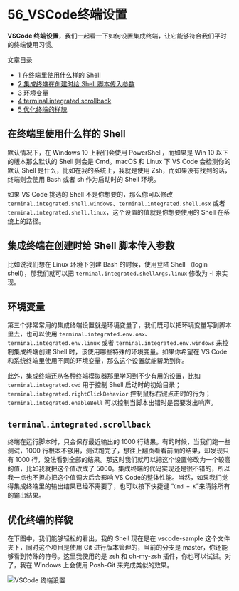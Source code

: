 # 56_VSCode终端设置

**VSCode 终端设置**，我们一起看一下如何设置集成终端，让它能够符合我们平时的终端使用习惯。

文章目录

- [1 在终端里使用什么样的 Shell](https://geek-docs.com/vscode/vscode-tutorials/vscode-terminal-settings.html#_Shell)
- [2 集成终端在创建时给 Shell 脚本传入参数](https://geek-docs.com/vscode/vscode-tutorials/vscode-terminal-settings.html#_Shell-2)
- [3 环境变量](https://geek-docs.com/vscode/vscode-tutorials/vscode-terminal-settings.html#i)
- [4 terminal.integrated.scrollback](https://geek-docs.com/vscode/vscode-tutorials/vscode-terminal-settings.html#terminalintegratedscrollback)
- [5 优化终端的样貌](https://geek-docs.com/vscode/vscode-tutorials/vscode-terminal-settings.html#i-2)

## 在终端里使用什么样的 Shell

默认情况下，在 Windows 10 上我们会使用 PowerShell，而如果是 Win 10 以下的版本那么默认的 Shell 则会是 Cmd。macOS 和 Linux 下 VS Code 会检测你的默认 Shell 是什么，比如在我的系统上，我就是使用 Zsh，而如果没有找到的话，终端则会使用 Bash 或者 sh 作为启动时的 Shell 环境。

如果 VS Code 挑选的 Shell 不是你想要的，那么你可以修改 `terminal.integrated.shell.windows`、`terminal.integrated.shell.osx` 或者 `terminal.integrated.shell.linux`，这个设置的值就是你想要使用的 Shell 在系统上的路径。

## 集成终端在创建时给 Shell 脚本传入参数

比如说我们想在 Linux 环境下创建 Bash 的时候，使用登陆 Shell （login shell），那我们就可以把 `terminal.integrated.shellArgs.linux` 修改为 -l 来实现。

## 环境变量

第三个非常常用的集成终端设置就是环境变量了，我们既可以把环境变量写到脚本里去，也可以使用 `terminal.integrated.env.osx`、`terminal.integrated.env.linux` 或者 `terminal.integrated.env.windows` 来控制集成终端创建 Shell 时，该使用哪些特殊的环境变量。如果你希望在 VS Code 和系统终端里使用不同的环境变量，那么这个设置就能帮助到你。

此外，集成终端还从各种终端模拟器那里学习到不少有用的设置，比如 `terminal.integrated.cwd` 用于控制 Shell 启动时的初始目录；`terminal.integrated.rightClickBehavior` 控制鼠标右键点击时的行为；`terminal.integrated.enableBell` 可以控制当脚本出错时是否要发出响声。

## `terminal.integrated.scrollback`

终端在运行脚本时，只会保存最近输出的 1000 行结果。有的时候，当我们跑一些测试，1000 行根本不够用，测试跑完了，想往上翻页看看前面的结果，却发现只有 1000 行，没法看到全部的结果。那这时我们就可以把这个设置修改为一个较高的值，比如我就把这个值改成了 5000。集成终端的代码实现还是很不错的，所以我一点也不担心把这个值调大后会影响 VS Code的整体性能。当然，如果我们觉得集成终端里的输出结果已经不需要了，也可以按下快捷键 “`Cmd + K`”来清除所有的输出结果。

## 优化终端的样貌

在下图中，我们能够轻松的看出，我的 Shell 现在是在 vscode-sample 这个文件夹下，同时这个项目是使用 Git 进行版本管理的，当前的分支是 master，你还能够看到特殊的符号。这里我使用的是 zsh 和 oh-my-zsh 插件，你也可以试试。对了，我在 Windows 上会使用 Posh-Git 来完成类似的效果。

![VSCode 终端设置](https://img.geek-docs.com/vscode/terminal/terminal-15.png)